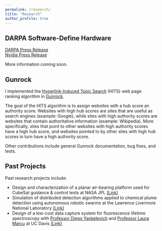 ```yaml
---
permalink: /research/
title: "Research"
author_profile: true
---
```


## DARPA Software-Define Hardware

[DARPA Press Release](https://www.darpa.mil/news-events/2018-07-24a)  
[Nvidia Press Release](https://blogs.nvidia.com/blog/2018/07/24/darpa-research-post-moores-law/)  

More information coming soon.

## Gunrock

I implemented the [Hyperlink-Induced Topic Search](https://en.wikipedia.org/wiki/HITS_algorithm) (HITS) web page ranking algorithm in [Gunrock](https://github.com/gunrock/gunrock/tree/master/gunrock/app/hits).    

The goal of the HITS algorithm is to assign websites with a hub score an authority score. Websites with high hub scores are sites that are useful as search engines (example: Google), while sites with high authority scores are websites that contain authoritative information (example: Wikipedia). More specifically, sites that point to other websites with high authority scores have a high hub score, and websites pointed to by other sites with high hub scores in turn have a high authority score.

Other contributions include general Gunrock documentation, bug fixes, and tests.

## Past Projects

Past research projects include:
* Design and characterization of a planar air-bearing platform used for CubeSat guidance & control tests at NASA JPL [(Link)](/portfolio/01-JPL)
* Simulation of distributed detection algorithms applied to chemical plume detection using autonomous robotic swarms at the Lawrence Livermore National Laboratory [(Link)](/portfolio/02-llnl_swarm)
* Design of a low-cost data capture system for fluorescence lifetime spectroscopy with [Professor Diego Yankelevich](https://faculty.engineering.ucdavis.edu/yankelevich/) and [Professor Laura Marcu](https://marculab.bme.ucdavis.edu/) at UC Davis [(Link)](/portfolio/05-yankelevich)